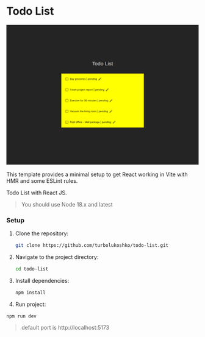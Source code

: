 # Todo List

![screenshot](./src/assets/screen.jpg)

This template provides a minimal setup to get React working in Vite with HMR and some ESLint rules.

Todo List with React JS.

> You should use Node 18.x and latest

### Setup

1. Clone the repository:

   ```bash
   git clone https://github.com/turbolukoshko/todo-list.git
   ```

2. Navigate to the project directory:

   ```bash
   cd todo-list
   ```

3. Install dependencies:

   ```bash
   npm install
   ```

4. Run project:

  ```bash
  npm run dev
  ```

> default port is http://localhost:5173
